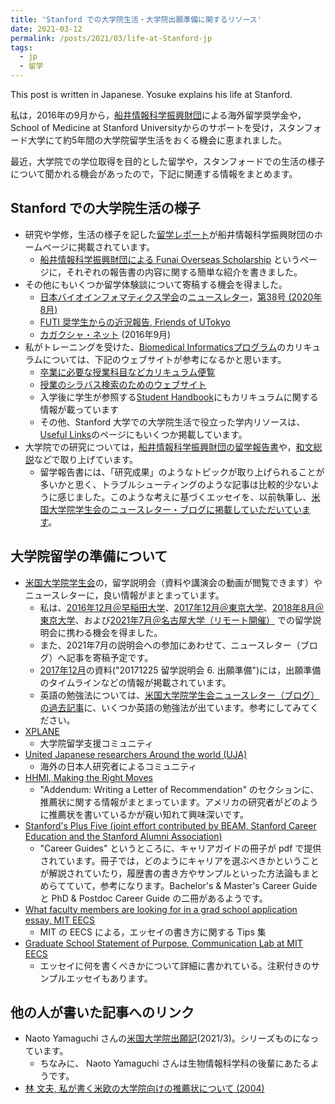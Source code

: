 ```yaml
---
title: 'Stanford での大学院生活・大学院出願準備に関するリソース'
date: 2021-03-12
permalink: /posts/2021/03/life-at-Stanford-jp
tags:
  - jp
  - 留学
---
```


This post is written in Japanese. Yosuke explains his life at Stanford.

私は，2016年の9月から，[船井情報科学振興財団](https://funaifoundation.jp/index.html)による海外留学奨学金や，School of Medicine at Stanford Universityからのサポートを受け，スタンフォード大学にて約5年間の大学院留学生活をおくる機会に恵まれました。

最近，大学院での学位取得を目的とした留学や，スタンフォードでの生活の様子について聞かれる機会があったので，下記に関連する情報をまとめます。

## Stanford での大学院生活の様子

- 研究や学修，生活の様子を記した[留学レポート](https://funaifoundation.jp/scholarship/grantee_tanigawa_yosuke.html)が船井情報科学振興財団のホームページに掲載されています。
  - [船井情報科学振興財団による Funai Overseas Scholarship](/posts/2020/06/FOS/) というページに，それぞれの報告書の内容に関する簡単な紹介を書きました。
- その他にもいくつか留学体験談について寄稿する機会を得ました。
  - [日本バイオインフォマティクス学会](https://www.jsbi.org/)の[ニュースレター](https://www.jsbi.org/publication/newsletter/)，[第38号 (2020年8月)](https://www.jsbi.org/media/files/_u/topic/file/NL38.pdf)
  - [FUTI 奨学生からの近況報告, Friends of UTokyo](https://www.facebook.com/friendsofutokyo/posts/2153675727976017)
  - [カガクシャ・ネット](http://kagakushanet.blogspot.com/2016_09_01_archive.html) (2016年9月)
- 私がトレーニングを受けた、[Biomedical Informaticsプログラム](https://med.stanford.edu/bmi/)のカリキュラムについては、下記のウェブサイトが参考になるかと思います。
  - [卒業に必要な授業科目などカリキュラム便覧](https://exploredegrees.stanford.edu/schoolofmedicine/biomedicalinformatics/)
  - [授業のシラバス検索のためのウェブサイト](https://explorecourses.stanford.edu/)
  - 入学後に学生が参照する[Student Handbook](https://med.stanford.edu/bmi/biomedical-informatics-students/handbook.html)にもカリキュラムに関する情報が載っています
  - その他、Stanford 大学での大学院生活で役立った学内リソースは、[Useful Links](/posts/links/)のページにもいくつか掲載しています。
- 大学院での研究については，[船井情報科学振興財団の留学報告書](/posts/2020/06/FOS/)や，[和文総説](/publication/2021-04-23-JSBi-review)などで取り上げています。
  - 留学報告書には、「研究成果」のようなトピックが取り上げられることが多いかと思く、トラブルシューティングのような記事は比較的少ないように感じました。このような考えに基づくエッセイを、以前執筆し、[米国大学院学生会のニュースレター・ブログに掲載していただいています](https://gakuiryugaku.net/seminar/4557)。

## 大学院留学の準備について

- [米国大学院学生会](https://gakuiryugaku.net/)の，留学説明会（資料や講演会の動画が閲覧できます）やニュースレターに，良い情報がまとまっています。
  - 私は、[2016年12月＠早稲田大学](https://gakuiryugaku.net/seminar/132)、[2017年12月＠東京大学](https://gakuiryugaku.net/seminar/691)、[2018年8月＠東京大学](https://gakuiryugaku.net/seminar/923)、および[2021年7月＠名古屋大学（リモート開催）](https://gakuiryugaku.net/seminar/2864) での留学説明会に携わる機会を得ました。
  - また、2021年7月の説明会への参加にあわせて、ニュースレター（ブログ）へ記事を寄稿予定です。
  - [2017年12月](https://gakuiryugaku.net/seminar/691)の資料("20171225 留学説明会 6. 出願準備")には，出願準備のタイムラインなどの情報が掲載されています。
  - 英語の勉強法については、[米国大学院学生会ニュースレター（ブログ）の過去記事](https://gakuiryugaku.net/blog/%e3%83%90%e3%83%83%e3%82%af%e3%83%8a%e3%83%b3%e3%83%90%e3%83%bc/)に、いくつか英語の勉強法が出ています。参考にしてみてください。
- [XPLANE](https://xplane.jp/)
  - 大学院留学支援コミュニティ
- [United Japanese researchers Around the world (UJA)](https://www.uja-info.org/)
  - 海外の日本人研究者によるコミュニティ
- [HHMI, Making the Right Moves](https://www.hhmi.org/science-education/programs/making-right-moves)
  - "Addendum: Writing a Letter of Recommendation" のセクションに、推薦状に関する情報がまとまっています。アメリカの研究者がどのように推薦状を書いているかが窺い知れて興味深いです。
- [Stanford's Plus Five (joint effort contributed by BEAM, Stanford Career Education and the Stanford Alumni Association)](https://plusfive.sites.stanford.edu/)
  - "Career Guides" というところに、キャリアガイドの冊子が pdf で提供されています。冊子では，どのようにキャリアを選ぶべきかということが解説されていたり，履歴書の書き方やサンプルといった方法論もまとめらてていて，参考になります。Bachelor's & Master's Career Guide と PhD & Postdoc Career Guide の二冊があるようです。
- [What faculty members are looking for in a grad school application essay, MIT EECS](https://www.eecs.mit.edu/what-faculty-members-are-looking-for-in-a-grad-school-application-essay/)
  - MIT の EECS による，エッセイの書き方に関する Tips 集
- [Graduate School Statement of Purpose, Communication Lab at MIT EECS](https://mitcommlab.mit.edu/eecs/commkit/graduate-school-personal-statement/)
  - エッセイに何を書くべきかについて詳細に書かれている。注釈付きのサンプルエッセイもあります。

## 他の人が書いた記事へのリンク

- Naoto Yamaguchi さんの[米国大学院出願記](https://note.com/nafoto_z/n/n3c39acec9d62)(2021/3)。シリーズものになっています。
  - ちなみに、 Naoto Yamaguchi さんは生物情報科学科の後輩にあたるようです。
- [林 文夫, 私が書く米欧の大学院向けの推薦状について (2004)](http://iwasakiichiro.info/LLM/ProfHayashiLORPolicy.html)

